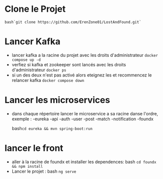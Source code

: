 # Clone le Projet
    bash`git clone https://github.com/ErenZone01/LostAndFound.git`

# Lancer Kafka 
- lancer kafka a la racine du projet avec les droits d'administrateur
`docker compose up -d`
- verfiez si kafka et zookeeper sont lancés avec les droits d'administrateur
`docker ps`
- si un des deux n'est pas activé alors eteignez les et recommencez le relancer kafka
`docker compose down`

# Lancer les microservices
- dans chaque répertoire lancer le microservice a sa racine danse l'ordre, exemple :
    -eureka
    -api
    -auth
    -user
    -post
    -match
    -notification
    -foundx

    bash`cd eureka && mvn spring-boot:run`

# lancer le front
- aller à la racine de foundx et installer les dependences:
    bash
        `cd foundx && npm install`
- Lancer le projet :
    bash
    `ng serve`
